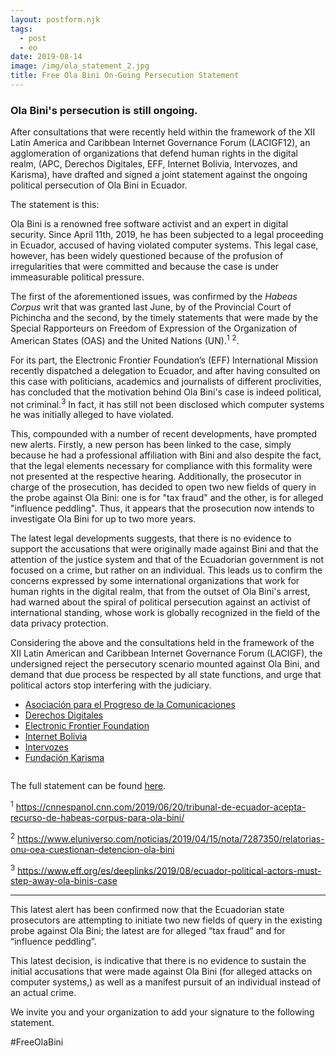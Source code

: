 ```yaml
---
layout: postform.njk
tags:
  - post
  - eo
date: 2019-08-14
image: /img/ola_statement_2.jpg
title: Free Ola Bini On-Going Persecution Statement
---
```

### Ola Bini's persecution is still ongoing.

After consultations that were recently held within the framework of the XII
Latin America and Caribbean Internet Governance Forum (LACIGF12), an
agglomeration of organizations that defend human rights in the digital realm,
(APC, Derechos Digitales, EFF, Internet Bolivia, Intervozes, and Karisma), have
drafted and signed a joint statement against the ongoing political persecution
of Ola Bini in Ecuador.

The statement is this:

Ola Bini is a renowned free software activist and an expert in digital security.
Since April 11th, 2019, he has been subjected to a legal proceeding in Ecuador,
accused of having violated computer systems. This legal case, however, has been
widely questioned because of the profusion of irregularities that were
committed and because the case is under immeasurable political pressure.

The first of the aforementioned issues, was confirmed by the *Habeas Corpus*
writ that was granted last June, by of the Provincial Court of Pichincha and the
second, by the timely statements that were made by the Special Rapporteurs on
Freedom of Expression of the Organization of American States (OAS) and the
United Nations (UN).<sup>1</sup> <sup>2</sup>.

For its part, the Electronic Frontier Foundation’s (EFF) International Mission
recently dispatched a delegation to Ecuador, and after having consulted on this
case with politicians, academics and journalists of different proclivities, has
concluded that the motivation behind Ola Bini's case is indeed political, not
criminal.<sup>3</sup> In fact, it has still not been disclosed which computer
systems he was initially alleged to have violated.

This, compounded with a number of recent developments, have prompted new alerts.
Firstly, a new person has been linked to the case, simply because he had a
professional affiliation with Bini and also despite the fact, that the legal
elements necessary for compliance with this formality were not presented at the
respective hearing. Additionally, the prosecutor in charge of the prosecution,
has decided to open two new fields of query in the probe against Ola Bini: one
is for "tax fraud" and the other, is for alleged "influence peddling". Thus, it
appears that the prosecution now intends to investigate Ola Bini for up to two
more years.

The latest legal developments suggests, that there is no evidence to support the
accusations that were originally made against Bini and that the attention of the
justice system and that of the Ecuadorian government is not focused on a crime,
but rather on an individual. This leads us to confirm the concerns expressed by
some international organizations that work for human rights in the digital
realm, that from the outset of Ola Bini's arrest, had warned about the spiral of
political persecution against an activist of international standing, whose work
is globally recognized in the field of the data privacy protection.

Considering the above and the consultations held in the framework of the XII
Latin American and Caribbean Internet Governance Forum (LACIGF), the undersigned
reject the persecutory scenario mounted against Ola Bini, and demand that due
process be respected by all state functions, and urge that political actors stop
interfering with the judiciary.

* [Asociación para el Progreso de la Comunicaciones](https://www.apc.org/es/pubs/contra-la-persecucion-politica-ola-bini)
* [Derechos Digitales](https://www.derechosdigitales.org/13700/contra-la-persecucion-politica-a-ola-bini/)
* [Electronic Frontier Foundation](https://www.eff.org/deeplinks/2019/08/eff-se-suma-organizaciones-de-america-latina-que-se-oponen-la-acusacion-de-ola)
* [Internet Bolivia](https://twitter.com/InternetBo_org/status/1161333077731401728)
* [Intervozes](http://intervozes.org.br/organizacoes-lancam-nota-contra-a-perseguicao-politica-a-ola-bini/)
* [Fundación Karisma](https://stats.karisma.org.co/nos-unimos-y-pronunciamos-frente-a-la-persecucion-politica-en-caso-de-ola-bini-ejercida-por-el-gobierno-de-ecuador/)

<img src="https://stats.karisma.org.co/wp-content/uploads/2019/08/LOGOS-OLA-1024x114.png" alt="" class="wp-image-19508" srcset="https://stats.karisma.org.co/wp-content/uploads/2019/08/LOGOS-OLA-1024x114.png 1024w, https://stats.karisma.org.co/wp-content/uploads/2019/08/LOGOS-OLA-300x33.png 300w, https://stats.karisma.org.co/wp-content/uploads/2019/08/LOGOS-OLA.png 1268w, https://stats.karisma.org.co/wp-content/uploads/2019/08/LOGOS-OLA-300x33@2x.png 600w" sizes="(max-width: 1024px) 100vw, 1024px">

The full statement can be found [here](https://ia601405.us.archive.org/25/items/pronunciamiento_201908/Pronunciamiento.pdf).

<sup>1</sup> https://cnnespanol.cnn.com/2019/06/20/tribunal-de-ecuador-acepta-recurso-de-habeas-corpus-para-ola-bini/

<sup>2</sup> https://www.eluniverso.com/noticias/2019/04/15/nota/7287350/relatorias-onu-oea-cuestionan-detencion-ola-bini

<sup>3</sup> https://www.eff.org/es/deeplinks/2019/08/ecuador-political-actors-must-step-away-ola-binis-case

---

This latest alert has been confirmed now that the Ecuadorian state prosecutors
are attempting to initiate two new fields of query in the existing probe against
Ola Bini; the latest are for alleged “tax fraud” and for “influence peddling”.

This latest decision, is indicative that there is no evidence to sustain the
initial accusations that were made against Ola Bini (for alleged attacks on
computer systems,) as well as a manifest pursuit of an individual instead of an
actual crime.

We invite you and your organization to add your signature to the following statement.

#FreeOlaBini


